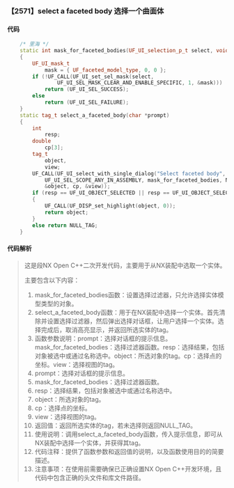### 【2571】select a faceted body 选择一个曲面体

#### 代码

```cpp
    /* 里海 */  
    static int mask_for_faceted_bodies(UF_UI_selection_p_t select, void *type)  
    {  
        UF_UI_mask_t  
            mask = { UF_faceted_model_type, 0, 0 };  
        if (!UF_CALL(UF_UI_set_sel_mask(select,  
                UF_UI_SEL_MASK_CLEAR_AND_ENABLE_SPECIFIC, 1, &mask)))  
            return (UF_UI_SEL_SUCCESS);  
        else  
            return (UF_UI_SEL_FAILURE);  
    }  
    static tag_t select_a_faceted_body(char *prompt)  
    {  
        int  
            resp;  
        double  
            cp[3];  
        tag_t  
            object,  
            view;  
        UF_CALL(UF_UI_select_with_single_dialog("Select faceted body", prompt,  
            UF_UI_SEL_SCOPE_ANY_IN_ASSEMBLY, mask_for_faceted_bodies, NULL, &resp,  
            &object, cp, &view));  
        if (resp == UF_UI_OBJECT_SELECTED || resp == UF_UI_OBJECT_SELECTED_BY_NAME)  
        {  
            UF_CALL(UF_DISP_set_highlight(object, 0));  
            return object;  
        }  
        else return NULL_TAG;  
    }

```

#### 代码解析

> 这是段NX Open C++二次开发代码，主要用于从NX装配中选取一个实体。
>
> 主要包含以下内容：
>
> 1. mask_for_faceted_bodies函数：设置选择过滤器，只允许选择实体模型类型的对象。
> 2. select_a_faceted_body函数：用于在NX装配中选择一个实体。首先清除并设置选择过滤器，然后弹出选择对话框，让用户选择一个实体。选择完成后，取消高亮显示，并返回所选实体的tag。
> 3. 函数参数说明：prompt：选择对话框的提示信息。mask_for_faceted_bodies：选择过滤器函数。resp：选择结果，包括对象被选中或通过名称选中。object：所选对象的tag。cp：选择点的坐标。view：选择视图的tag。
> 4. prompt：选择对话框的提示信息。
> 5. mask_for_faceted_bodies：选择过滤器函数。
> 6. resp：选择结果，包括对象被选中或通过名称选中。
> 7. object：所选对象的tag。
> 8. cp：选择点的坐标。
> 9. view：选择视图的tag。
> 10. 返回值：返回所选实体的tag，若未选择则返回NULL_TAG。
> 11. 使用说明：调用select_a_faceted_body函数，传入提示信息，即可从NX装配中选择一个实体，并获得其tag。
> 12. 代码注释：提供了函数参数和返回值的说明，以及函数使用目的的简要描述。
> 13. 注意事项：在使用前需要确保已正确设置NX Open C++开发环境，且代码中包含正确的头文件和库文件路径。
>
